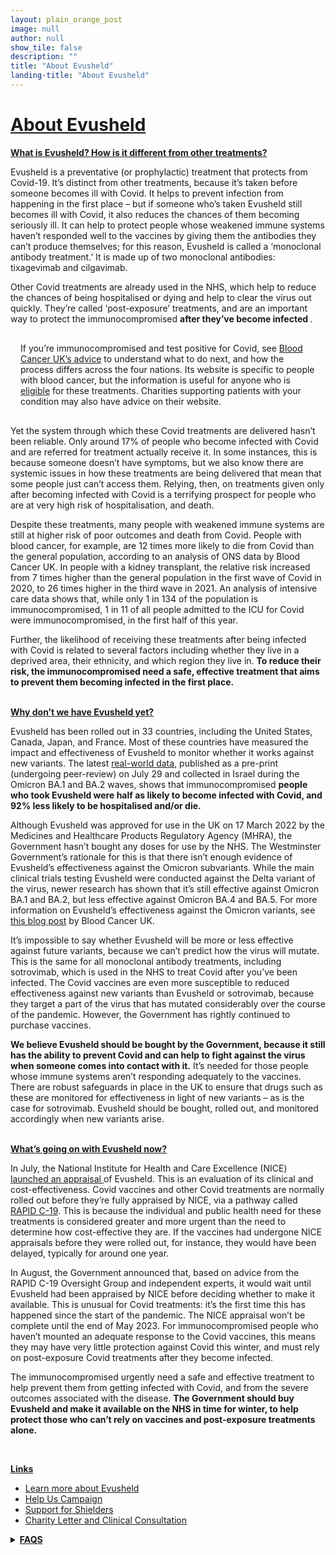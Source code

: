 ```yaml
---
layout: plain_orange_post
image: null
author: null
show_tile: false
description: ""
title: "About Evusheld"
landing-title: "About Evusheld"
---
```

<h1><u>About Evusheld</u></h1>

<b> <u> What is Evusheld? How is it different from other treatments? </u> </b> 

<p>Evusheld is a preventative (or prophylactic) treatment that protects from Covid-19. It’s distinct from other treatments, because it’s taken before someone becomes ill with Covid. It helps to prevent infection from happening in the first place – but if someone who’s taken Evusheld still becomes ill with Covid, it also reduces the chances of them becoming seriously ill. It can help to protect people whose weakened immune systems haven’t responded well to the vaccines by giving them the antibodies  they can’t produce themselves; for this reason, Evusheld is called a ‘monoclonal antibody treatment.’ It is made up of two monoclonal antibodies: tixagevimab and cilgavimab. </p>

<p>Other Covid treatments are already used in the NHS, which help to reduce the chances of being hospitalised or dying and help to clear the virus out quickly. They’re called ‘post-exposure’ treatments, and are an important way to protect the immunocompromised <b> after they’ve become infected </b>.</p>

<p style="border-width:2px; border-style:solid; border-color:#FFFFFF; padding: 1em;">If you’re immunocompromised and test positive for Covid, see <a href="https://bloodcancer.org.uk/support-for-you/coronavirus-covid-19/covid-vaccine-blood-cancer/covid-antibody-treatment/"> Blood Cancer UK’s advice</a> to understand what to do next, and how the process differs across the four nations. Its website is specific to people with blood cancer, but the information is useful for anyone who is <a href="https://www.nhs.uk/conditions/coronavirus-covid-19/self-care-and-treatments-for-coronavirus/treatments-for-coronavirus/">eligible</a> for these treatments. Charities supporting patients with your condition may also have advice on their website.</p>

<p>Yet the system through which these Covid treatments are delivered hasn’t been reliable. Only around 17% of people who become infected with Covid and are referred for treatment actually receive it. In some instances, this is because someone doesn’t have symptoms, but we also know there are systemic issues in how these treatments are being delivered that mean that some people just can’t access them. Relying, then, on treatments given only after becoming infected with Covid is a terrifying prospect for people who are at very high risk of hospitalisation, and death. </p>

<p>Despite these treatments, many people with weakened immune systems are still at higher risk of poor outcomes and death from Covid. People with blood cancer, for example, are 12 times more likely to die from Covid than the general population, according to an analysis of ONS data by Blood Cancer UK. In people with a kidney transplant, the relative risk increased from 7 times higher than the general population in the first wave of Covid in 2020, to 26 times higher in the third wave in 2021. An analysis of intensive care data shows that, while only 1 in 134 of the population is immunocompromised, 1 in 11 of all people admitted to the ICU for Covid were immunocompromised, in the first half of this year.</p>

<p>Further, the likelihood of receiving these treatments after being infected with Covid is related to several factors including whether they live in a deprived area, their ethnicity, and which region they live in. <b> To reduce their risk, the immunocompromised need a safe, effective treatment that aims to prevent them becoming infected in the first place. </b>  </p>


<br>
<b> <u> Why don’t we have Evusheld yet? </u></b> 

<p>Evusheld has been rolled out in 33 countries, including the United States, Canada, Japan, and France. Most of these countries have measured the impact and effectiveness of Evusheld to monitor whether it works against new variants. The latest <a href="https://academic.oup.com/cid/advance-article/doi/10.1093/cid/ciac625/6651663/"> real-world data</a>, published as a pre-print (undergoing peer-review) on July 29 and collected in Israel during the Omicron BA.1 and BA.2 waves, shows that immunocompromised <b>people who took Evusheld were half as likely to become infected with Covid, and 92% less likely to be hospitalised and/or die.</b> </p>

<p>Although Evusheld was approved for use in the UK on 17 March 2022 by the Medicines and Healthcare Products Regulatory Agency (MHRA), the Government hasn’t bought any doses for use by the NHS. The Westminster Government’s rationale for this is that there isn’t enough evidence of Evusheld’s effectiveness against the Omicron subvariants. While the main clinical trials testing Evusheld were conducted against the Delta variant of the virus, newer research has shown that it’s still effective against Omicron BA.1 and BA.2, but less effective against Omicron BA.4 and BA.5. For more information on Evusheld’s effectiveness against the Omicron variants, see <a href="https://bloodcancer.org.uk/news/evusheld-does-it-work-against-omicron/">this blog post</a> by Blood Cancer UK. </p>

<p>It’s impossible to say whether Evusheld will be more or less effective against future variants, because we can’t predict how the virus will mutate. This is the same for all monoclonal antibody treatments, including sotrovimab, which is used in the NHS to treat Covid after you’ve been infected. The Covid vaccines are even more susceptible to reduced effectiveness against new variants than Evusheld or sotrovimab, because they target a part of the virus that has mutated considerably over the course of the pandemic. However, the Government has rightly continued to purchase vaccines. <p/>

<p><b>We believe Evusheld should be bought by the Government, because it still has the ability to prevent Covid and can help to fight against the virus when someone comes into contact with it.</b> It’s needed for those people whose immune systems aren’t responding adequately to the vaccines. There are robust safeguards in place in the UK to ensure that drugs such as these are monitored for effectiveness in light of new variants – as is the case for sotrovimab. Evusheld should be bought, rolled out, and monitored accordingly when new variants arise. </p>
 
 <br>
<b><u>What’s going on with Evusheld now? </u></b> 
<br>
 
<p>In July, the National Institute for Health and Care Excellence (NICE) <a href="https://www.nice.org.uk/guidance/indevelopment/gid-ta11102/"> launched an appraisal </a>of Evusheld. This is an evaluation of its clinical and cost-effectiveness. Covid vaccines and other Covid treatments are normally rolled out before they’re fully appraised by NICE, via a pathway called <a href="https://www.nice.org.uk/covid-19/rapid-c19/">RAPID C-19</a>. 
This is because the individual and public health need for these treatments is considered greater and more urgent than the need to determine how cost-effective they are. If the vaccines had undergone NICE appraisals before they were rolled out, for instance, they would have been delayed, typically for around one year. </p>

<p>In August, the Government announced that, based on advice from the RAPID C-19 Oversight Group and independent experts, it would wait until Evusheld had been appraised by NICE before deciding whether to make it available. This is unusual for Covid treatments: it’s the first time this has happened since the start of the pandemic. The NICE appraisal won’t be complete until the end of May 2023. For immunocompromised people who haven’t mounted an adequate response to the Covid vaccines, this means they may have very little protection against Covid this winter, and must rely on post-exposure Covid treatments after they become infected. </p>

<p>The immunocompromised urgently need a safe and effective treatment to help prevent them from getting infected with Covid, and from the severe outcomes associated with the disease. <b>The Government should buy Evusheld and make it available on the NHS in time for winter, to help protect those who can’t rely on vaccines and post-exposure treatments alone. </b></p>

</p>
<br>

<b><u>Links</u></b>

<ul>
<li><a href="/3_evusheld.html">Learn more about Evusheld</a></li>
<li><a href="/2_campaign.html">Help Us Campaign</a></li>
<li><a href="/5_support.html">Support for Shielders</a></li>
<li><a href="/6_clinical.html">Charity Letter and Clinical Consultation</a></li>
</ul>


<details>
<summary><b><u>FAQS</u></b></summary>
<br>

 <p><b><u>Who are the 500,000 immunocompromised people in the UK? </u></b> </p>

<p>There are <a href="https://assets.publishing.service.gov.uk/government/uploads/system/uploads/attachment_data/file/1101797/Weekly_Flu_and_COVID-19_report_w35-2.pdf#page=77/">
505,081</a> people on NHS England’s list of people who they consider severely immunosuppressed. In Wales and Scotland, this is <a href="https://phw.nhs.wales/topics/latest-information-on-novel-coronavirus-covid-19/">103,992 </a> and  <a href="https://public.tableau.com/app/profile/phs.covid.19/viz/COVID-19DailyDashboard_15960160643010/Overview/"> 85,208 </a> respectively (according to their spring booster eligibility lists). Unfortunately, this information isn’t publicly available for Northern Ireland. In total, there are therefore at least 694,281 people who are classified as immunocompromised in the UK for the purposes of determining their eligibility for additional vaccine doses. This number changes often, however, and each nation has different criteria that they use to decide whether someone is immunocompromised, or ‘severely’ immunocompromised. For that reason, we stick to the 500,000 number so as not to inadvertently overstate the number of people with weakened immune systems who remain at high risk from Covid. 
</p>
<br>
 
 <b><u>Are any of the 500,000 immunocompromised protected by Covid vaccines? </u></b>
<br>
 
<p>Yes – people who are considered immunocompromised have a wide range of different health conditions, or are taking certain medical treatments, that weaken their immune system in different ways. Depending on various factors, some people are more protected by the Covid vaccines than others. There has been a great deal of <a href="https://bloodcancer.org.uk/support-for-you/coronavirus-covid-19/covid-vaccine-blood-cancer/covid-vaccine-efficacy-blood-cancer/">research </a>conducted among people with blood cancer, for example (of whom there are almost 280,000 in the UK) that shows that someone’s particular condition and cancer treatment impacts how their immune system responds to the vaccines. </p> 

<p>The immune system has two key components related to B cells and T cells. Research suggests that B cells produce antibodies that help protect against and fight off infection, and T cells help protect against becoming seriously ill. While antibodies wane relatively quickly, T cells provide more durable protection – which lasts longer – and also protects against a broader range of Covid variants. Even though spikes in Covid cases are usually caused by new variants, T cells can provide some protection against those new variants despite not encountering them previously. It’s much easier to measure antibodies than it is to measure T cell activity, so while some immunocompromised people can get antibody tests, the results of these tests still won’t indicate to them exactly how protected they are against Covid. T cell tests do exist, but they tend to be expensive and are mostly available privately. There’s also uncertainty as to their accuracy. </p>

<p>Immunocompromised people, for example people with primary and secondary immunodeficiency, may have a condition that means their T cells aren’t able to protect them. They may also be on medication (such as cancer treatment) that depletes their B cells. Some might also have genetic conditions, such as primary immunodeficiency disorders, where their B cells aren’t able to produce antibodies to protect them properly. Others may have had a transplant (such as a solid organ or stem cell transplant) that renders them immunocompromised. Some people have very weak immune systems, while others’ are somewhat weakened. Many of them are still at risk from Covid despite being vaccinated. Among the unvaccinated, people who are immunocompromised only make up 2.4% of ICU admissions. Among people who’ve had three or more vaccine doses, this is <a href="https://www.icnarc.org/our-audit/audits/cmp/reports/">27.7%</a>, reflecting that their risk is still high, while people with strong immune systems have a lower risk from Covid after being vaccinated.</p>

<p>People with weakened immune systems need more vaccine doses than others to increase their chances of producing antibodies or a T cell response. Some people are able to produce antibodies after 4 or 5 vaccine doses – but others haven’t produced any at all. This is why it’s important for people to keep getting multiple Covid vaccine doses, but also why there are some people who remain at very high risk from Covid, and need a treatment like Evusheld to protect them from infection, severe illness, and death. 
</p>
<br>
 
 <b><u>What is the Government’s argument for not making Evusheld available?</u></b>
<br>
 
<p>A group of charities have been corresponding with the Secretary of State for Health and Social Care on Evusheld since August. Their letters are a useful way to understand both sides of the argument, and you can read them below. In summary, the Government is relying on lab-based data because they’ve dismissed the existing real-world evidence due to concerns about the methodologies used in some of the studies. On the other hand, we disagree with their stated reasons, and believe their dismissal of this evidence is out of step with standard practice among regulators like the MHRA.</p> 
 
<ul>
<li><a href="/assets/downloads/2022-08-23-Evusheld-Charity-Letter-to-Barclay.pdf">23 August 2022 letter from charities to Steve Barclay MP (the previous Secretary of State for Health)</a></li>
<li><a href="https://media.bloodcancer.org.uk/documents/1417253_-_Gemma_Peters_and_others.pdf">05 September 2022 letter from Steve Barclay MP to charities</a></li>
<li><a href="https://getevusheld.uk/assets/downloads/2022-10-04-Letter-to-Coffey.pdf">21 September 2022 letter from Blood Cancer UK to Therese Coffey MP (the current Secretary of State for Health)</a></li>
</ul>

<p>Further, the patient-led campaign group, <a href="https://www.facebook.com/groups/692949675108155">Evusheld for the UK</a>, has also been corresponding with the government. Their letters offer similar rebuttals.</p>
<ul>
<li>Evusheld for the UK. 2022. ‘<a href="/assets/downloads/2022-09-16-Response-to-SoS.pdf">Response Letter to the New Secretary of State for Health</a>’. 20 September 2022.</li>
<li>Evusheld for the UK. 2022. ‘<a href="/assets/downloads/2022-08-12-DHSC-Response.pdf">Response to DHSC Shelving Plans for Evusheld in Winter 2022</a>’. 12 August 2022.</li>
<li>Evusheld for the UK. 2022. ‘<a href="/assets/downloads/2022-08-10-Press-Release.pdf">Department of Health Plans to Deny Lifesaving Treatment to Vulnerable Patients</a>’. 10 August 2022.</li>
<li>Evusheld for the UK. 2022. ‘<a href="/assets/downloads/2022-06-21-Press-Release.pdf">UK “Outlier” in Not Protecting 500,000+ Vulnerable Patients with New Lifesaving Drug. AstraZeneca Denies Government Claims of Further Testing</a>’. 21 June 2022.</li>
</ul>
</details>






